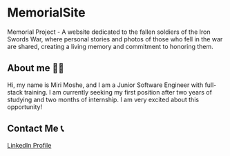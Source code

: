 # MemorialSite
Memorial Project - A website dedicated to the fallen soldiers of the Iron Swords War, where personal stories and photos of those who fell in the war are shared, creating a living memory and commitment to honoring them.

## About me 👩‍💻
Hi, my name is Miri Moshe, and I am a Junior Software Engineer with full-stack training. I am currently seeking my first position after two years of studying and two months of internship. I am very excited about this opportunity!


## Contact Me 📞
[LinkedIn Profile](https://www.linkedin.com/in/miri-moshe)
